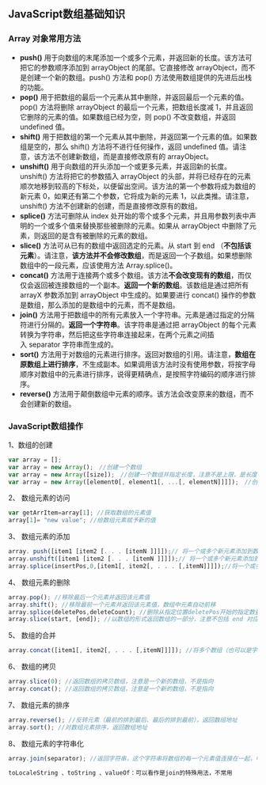## JavaScript数组基础知识
### Array 对象常用方法
 
* **push()** 用于向数组的末尾添加一个或多个元素，并返回新的长度。该方法可把它的参数顺序添加到 arrayObject 的尾部。它直接修改 arrayObject，而不是创建一个新的数组。push() 方法和 pop() 方法使用数组提供的先进后出栈的功能。
* **pop()** 用于把数组的最后一个元素从其中删除，并返回最后一个元素的值。pop() 方法将删除 arrayObject 的最后一个元素，把数组长度减 1，并且返回它删除的元素的值。如果数组已经为空，则 pop() 不改变数组，并返回 undefined 值。
* **shift()** 用于把数组的第一个元素从其中删除，并返回第一个元素的值。如果数组是空的，那么 shift() 方法将不进行任何操作，返回 undefined 值。请注意，该方法不创建新数组，而是直接修改原有的 arrayObject。
* **unshift()** 用于向数组的开头添加一个或更多元素，并返回新的长度。unshift() 方法将把它的参数插入 arrayObject 的头部，并将已经存在的元素顺次地移到较高的下标处，以便留出空间。该方法的第一个参数将成为数组的新元素 0，如果还有第二个参数，它将成为新的元素 1，以此类推。请注意，unshift() 方法不创建新的创建，而是直接修改原有的数组。
* **splice()** 方法可删除从 index 处开始的零个或多个元素，并且用参数列表中声明的一个或多个值来替换那些被删除的元素。如果从 arrayObject 中删除了元素，则返回的是含有被删除的元素的数组。
* **slice()** 方法可从已有的数组中返回选定的元素。从 start 到 end （**不包括该元素**）。请注意，**该方法并不会修改数组**，而是返回一个子数组。如果想删除数组中的一段元素，应该使用方法 Array.splice()。
* **concat()** 方法用于连接两个或多个数组。该方法**不会改变现有的数组**，而仅仅会返回被连接数组的一个副本。**返回一个新的数组**。该数组是通过把所有 arrayX 参数添加到 arrayObject 中生成的。如果要进行 concat() 操作的参数是数组，那么添加的是数组中的元素，而不是数组。
* **join()** 方法用于把数组中的所有元素放入一个字符串。元素是通过指定的分隔符进行分隔的。**返回一个字符串**。该字符串是通过把 arrayObject 的每个元素转换为字符串，然后把这些字符串连接起来，在两个元素之间插入 separator 字符串而生成的。
* **sort()** 方法用于对数组的元素进行排序。返回对数组的引用。请注意，**数组在原数组上进行排序**，不生成副本。如果调用该方法时没有使用参数，将按字母顺序对数组中的元素进行排序，说得更精确点，是按照字符编码的顺序进行排序。
* **reverse()** 方法用于颠倒数组中元素的顺序。该方法会改变原来的数组，而不会创建新的数组。

### JavaScript数组操作

1、数组的创建
```javascript
var array = [];
var array = new Array();　//创建一个数组
var array = new Array([size]);　//创建一个数组并指定长度，注意不是上限，是长度
var array = new Array([element0[, element1[, ...[, elementN]]]]);　//创建一个数组并赋值
```
2、 数组元素的访问
```javascript
var getArrItem=array[1]; //获取数组的元素值
array[1]= "new value"; //给数组元素赋予新的值
```
3、 数组元素的添加
```javascript
array. push([item1 [item2 [. . . [itemN ]]]]);// 将一个或多个新元素添加到数组结尾，并返回数组新长度
array.unshift([item1 [item2 [. . . [itemN ]]]]);// 将一个或多个新元素添加到数组开始，数组中的元素自动后移，返回数组新长度
array.splice(insertPos,0,[item1[, item2[, . . . [,itemN]]]]);//将一个或多个新元素插入到数组的指定位置，插入位置的元素自动后移，返回""
```
4、 数组元素的删除
```javascript
array.pop(); //移除最后一个元素并返回该元素值
array.shift(); //移除最前一个元素并返回该元素值，数组中元素自动前移
array.splice(deletePos,deleteCount); //删除从指定位置deletePos开始的指定数量deleteCount的元素，数组形式返回所移除的元素
array.slice(start, [end]); //以数组的形式返回数组的一部分，注意不包括 end 对应的元素，如果省略 end 将复制 start 之后的所有元素
```
5、 数组的合并
```javascript
array.concat([item1[, item2[, . . . [,itemN]]]]); //将多个数组（也可以是字符串，或者是数组和字符串的混合）连接为一个数组，返回连接好的新的数组
```
6、 数组的拷贝
```javascript
array.slice(0); //返回数组的拷贝数组，注意是一个新的数组，不是指向
array.concat(); //返回数组的拷贝数组，注意是一个新的数组，不是指向
```
7、 数组元素的排序
```javascript
array.reverse(); //反转元素（最前的排到最后、最后的排到最前），返回数组地址
array.sort(); //对数组元素排序，返回数组地址
```
8、 数组元素的字符串化
```javascript
array.join(separator); //返回字符串，这个字符串将数组的每一个元素值连接在一起，中间用 separator 隔开。
 
toLocaleString 、toString 、valueOf：可以看作是join的特殊用法，不常用
```










